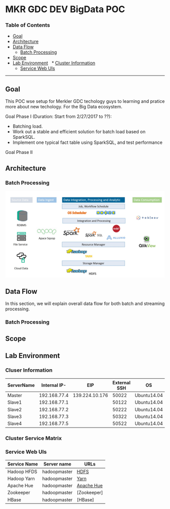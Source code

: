 # MKR GDC DEV BigData POC

### Table of Contents

* <a href="#Goal">Goal</a>
* <a href="#Architecture">Architecture</a>
* <a href="#Data Flow">Data Flow</a>
    * <a href="#Batch Processing">Batch Processing</a>
* <a href="#Scope">Scope</a>
* <a href="#Lab Environment">Lab Environment</a>
   * <a href="#Cluser Information">Cluster Information</a>
   * <a href="#Service Web UIs">Service Web UIs</a>


---

<a name="Goal"></a>

## Goal
This POC wse setup for Merkler GDC techology guys to learning and pratice more about new techology. For the Big Data ecosystem.

Goal Phase I (Duration: Start from 2/27/2017 to ??):
* Batching load.
* Work out a stable and efficient solution for batch load based on SparkSQL.
* Implement one typical fact table using SparkSQL, and test performance

Goal Phase II 


<a name="Architecture"></a>
## Architecture
### Batch Processing
![Batch Processing](./images/batching_architecture.jpg)

<a name="Data Flow"></a>
## Data Flow
In this section, we will explain overall data flow for both batch and streaming processing.
<a name="Batch Processing"></a>
### Batch Processing



<a name="Scope"></a>
## Scope


<a name="Lab Environment"></a>
## Lab Environment

<a name="Cluser Information"></a>
### Cluser Information

ServerName|Internal IP-|EIP           |External SSH|OS          |Disk(GB)|Memory(GB)
----------|------------|--------------|------------|------------|----|------
Master    |192.168.77.4|139.224.10.176|50022       |Ubuntu14.04||8
Slave1    |192.168.77.1|              |50122       |Ubuntu14.04||8
Slave2    |192.168.77.2|              |50222       |Ubuntu14.04||8
Slave3    |192.168.77.3|              |50322       |Ubuntu14.04||8
Slave4    |192.168.77.5|              |50522       |Ubuntu14.04||8


<a name="Cluster Service Matrix"></a>
### Cluster Service Matrix


<a name="Service Web UIs"></a>
### Service Web UIs
Service Name | Server name		| URLs
-------------|----------------|-----------
Hadoop HFDS| hadoopmaster	|[HDFS](http://139.224.10.176:50070/dfshealth.html)
Hadoop Yarn| hadoopmaster	| [Yarn](http://139.224.10.176:8088/)
Apache Hue| hadoopmaster	|[Apache Hue](http://139.224.10.176:8000/beeswax)
Zookeeper|hadoopmaster|[Zookeeper]
HBase|hadoopmaster|[HBase]


